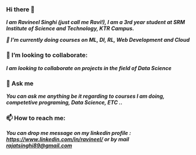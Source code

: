 ### Hi there 👋
***I am Ravineel Singhi (just call me Ravi!), I am a 3rd year student at SRM Institute of Science and Technology, KTR Campus.***

***🌱 I’m currently doing courses on ML, Dl, RL, Web Development and Cloud***

### 👯 I’m looking to collaborate:
***I am looking to collaborate on projects in the field of Data Science***



### 💬 Ask me

***You can ask me anything  be it regarding to courses I am doing, competetive programing, Data Science, ETC ..***

###  📫 How to reach me:
***You can drop me message on my linkedin profile : https://www.linkedin.com/in/ravineel/ or by mail rajatsinghi89@gmail.com***





<!--
**Ravineel/Ravineel** is a ✨ _special_ ✨ repository because its `README.md` (this file) appears on your GitHub profile.

Here are some ideas to get you started:

- 🔭 I’m currently working on ...
- 🌱 I’m currently learning ...
- 👯 I’m looking to collaborate on ...
- 🤔 I’m looking for help with ...
- 💬 Ask me about ...
- 📫 How to reach me: ...
- 😄 Pronouns: ...
- ⚡ Fun fact: ...
-->
